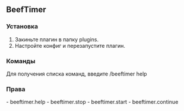 BeefTimer
---
<h3>Установка</h3>

1. Закиньте плагин в папку plugins.
2. Настройте конфиг и перезапустите плагин. 

<h3>Команды</h3>
Для получения списка команд, введите /beeftimer help

<h3>Права</h3>
- beeftimer.help
- beeftimer.stop
- beeftimer.start
- beeftimer.continue
